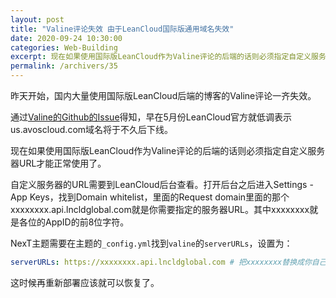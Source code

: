 ```yaml
---
layout: post
title: "Valine评论失效 由于LeanCloud国际版通用域名失效"
date: 2020-09-24 10:30:00
categories: Web-Building
excerpt: 现在如果使用国际版LeanCloud作为Valine评论的后端的话则必须指定自定义服务器URL才能正常使用了。自定义服务器的URL需要到LeanCloud后台查看。打开后台之后进入Settings - App Keys，找到Domain whitelist，里面的Request domain里面的那个xxxxxxxx.api.lncldglobal.com就是你需要指定的服务器URL。其中xxxxxxxx就是各位的AppID的前8位字符。
permalink: /archivers/35
---
```


昨天开始，国内大量使用国际版LeanCloud后端的博客的Valine评论一齐失效。

通过[Valine的Github的Issue](https://github.com/xCss/Valine/issues/340)得知，早在5月份LeanCloud官方就低调表示us.avoscloud.com域名将于不久后下线。

现在如果使用国际版LeanCloud作为Valine评论的后端的话则必须指定自定义服务器URL才能正常使用了。

自定义服务器的URL需要到LeanCloud后台查看。打开后台之后进入Settings - App Keys，找到Domain whitelist，里面的Request domain里面的那个xxxxxxxx.api.lncldglobal.com就是你需要指定的服务器URL。其中xxxxxxxx就是各位的AppID的前8位字符。

NexT主题需要在主题的```_config.yml```找到```valine```的```serverURLs```，设置为：

```yaml
serverURLs: https://xxxxxxxx.api.lncldglobal.com # 把xxxxxxxx替换成你自己AppID的前8位字符
```

这时候再重新部署应该就可以恢复了。